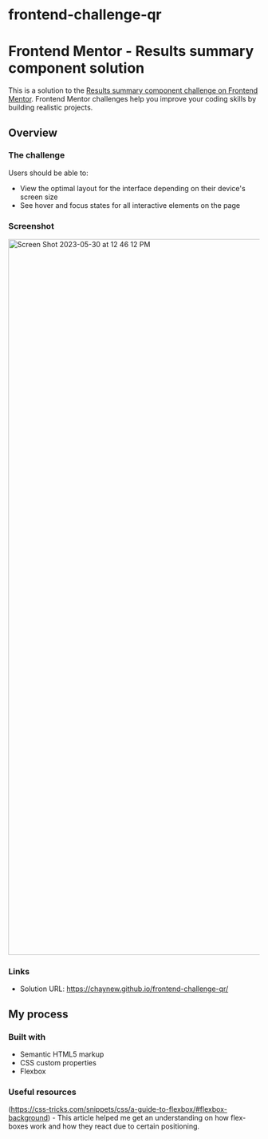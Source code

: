 # frontend-challenge-qr

# Frontend Mentor - Results summary component solution

This is a solution to the [Results summary component challenge on Frontend Mentor](https://www.frontendmentor.io/challenges/results-summary-component-CE_K6s0maV). Frontend Mentor challenges help you improve your coding skills by building realistic projects. 


## Overview

### The challenge

Users should be able to:

- View the optimal layout for the interface depending on their device's screen size
- See hover and focus states for all interactive elements on the page

### Screenshot
<img width="1432" alt="Screen Shot 2023-05-30 at 12 46 12 PM" src="https://github.com/ChayneW/frontend-challenge-qr/assets/78890792/c6811512-b8c4-400a-ad42-f4ab06df7768">

### Links

- Solution URL: https://chaynew.github.io/frontend-challenge-qr/

## My process

### Built with

- Semantic HTML5 markup
- CSS custom properties
- Flexbox


### Useful resources
(https://css-tricks.com/snippets/css/a-guide-to-flexbox/#flexbox-background) - This article helped me get an understanding on how flex-boxes work and how they react due to certain positioning.
